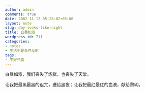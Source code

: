 ```yaml
---
author: admin
comments: true
date: 2002-11-12 05:28:02+00:00
layout: note
slug: day-looks-like-night
title: 白昼如漆
wordpress_id: 711
categories:
- notes
- 生活不是条件反射
tags:
- 不好归类
---
```



白昼如漆，我们丧失了炼狱，也丧失了天堂。

让我把最黑最黑的诅咒，送给黑夜；让我把最红最红的血液，献给黎明。
